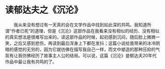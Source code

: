 # 读郁达夫之《沉沦》

&emsp;&emsp;我从来没有想过有一天真的会在文学作品中找到如此深的共鸣。我知道所谓“作者已死”的道理，但是《沉沦》这部作品在我看来没有相似的经历、没有相似的真实想法是很难写出来的。读这部作品的时候，起初感到沉闷，随后脸上微微一笑，之后又感到悲伤，再读到最后浑身上下都在发抖；这篇小说给我带来的冰冷阴暗的感觉的无穷的，因为它就彷佛在描写我自己一样，而文中塑造的那种压抑的气氛有让我彷佛经历了故事主人公的结局。可以说，这篇《沉沦》是郁达夫20年代作品中最让我有共鸣的了。

